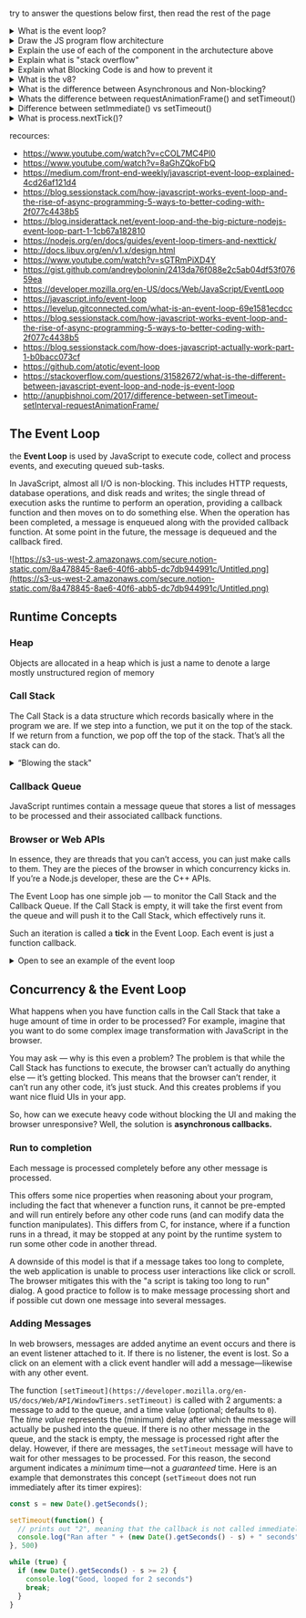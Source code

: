 
try to answer the questions below first, then read the rest of the page

<details>
<summary>What is the event loop?</summary>

The event loop is responsible for executing the code, collecting and processing events, and executing queued sub-tasks.
</details>

<details>
<summary>Draw the JS program flow architecture</summary>

![https://s3-us-west-2.amazonaws.com/secure.notion-static.com/8a478845-8ae6-40f6-abb5-dc7db944991c/Untitled.png](https://s3-us-west-2.amazonaws.com/secure.notion-static.com/8a478845-8ae6-40f6-abb5-dc7db944991c/Untitled.png)
</details>

<details>
<summary>Explain the use of each of the component in the archutecture above</summary>

### Heap

Objects are allocated in a heap which is just a name to denote a large mostly unstructured region of memory

### Call Stack

The Call Stack is a data structure which records basically where in the program we are. If we step into a function, we put it on the top of the stack. If we return from a function, we pop off the top of the stack. That’s all the stack can do.

### Callback Queue

JavaScript runtimes contain a message queue that stores a list of messages to be processed and their associated callback functions.

### Browser or Web APIs

In essence, they are threads that you can’t access, you can just make calls to them. They are the pieces of the browser in which concurrency kicks in. If you’re a Node.js developer, these are the C++ APIs.
</details>

<details>
<summary>Explain what is "stack overflow"</summary>

this happens when you reach the maximum Call Stack size. And that could happen quite easily, especially if you’re using recursion without testing your code very extensively. Take a look at this sample code:

```jsx
function foo() {
    foo();
}
foo();
```

When the engine starts executing this code, it starts with calling the function “foo”. This function, however, is recursive and starts calling itself without any termination conditions. So at every step of the execution, the same function gets added to the Call Stack over and over again. It looks something like this:

![https://s3-us-west-2.amazonaws.com/secure.notion-static.com/1396a3bb-0757-4f1d-ad71-97fd427c3f68/Untitled.png](https://s3-us-west-2.amazonaws.com/secure.notion-static.com/1396a3bb-0757-4f1d-ad71-97fd427c3f68/Untitled.png)
</details>

<details>
<summary>Explain what Blocking Code is and how to prevent it</summary>

When a message (a function for example) takes too long to complete, the web application is unable to process user interactions like click or scroll - because those interactions happens on the same thread as the code itself. The browser mitigates this with the "a script is taking too long to run" dialog.

we can run heavy code without blocking the UI and making the browser unresponsive with smart use of **asynchronous callbacks** (for example, divide the blocking message into several messages).
</details>

<details>
<summary>What is the v8?</summary>

The V8 is the most popular JavaScript engine, and being used in Google Chrome and NodeJS.

It was built by google, written in C++ and is open source.

A JavaScript engine is a program or an interpreter which executes JavaScript code.
</details>

<details>
<summary>What is the difference between Asynchronous and Non-blocking?</summary>

Asynchronous literally means not synchronous. We are making HTTP requests which are asynchronous, means we are not waiting for the server response. We continue with other block and respond to the server response when we received.

The term Non-Blocking is widely used with IO. For example non-blocking read/write calls return with whatever they can do and expect caller to execute the call again. Read will wait until it has some data and put calling thread to sleep.
</details>

<details>
<summary>Whats the difference between requestAnimationFrame() and setTimeout()</summary>

`setTimeout` attaches a handler to the base event loop, always attaching to the next iteration of the event loop, which is almost 10ms from current time, but the exact delay depends on browser implementation.

`requestAnimationFrame` attaches handler to the next “render” loop iteration, instead of event loop. If you want to update UI in every iteration, then this is the most efficient place to update DOM because browser renders the DOM right after.
</details>

<details>
<summary>Difference between setImmediate() vs setTimeout()</summary>

`setImmediate()` and `setTimeout()` are similar but behave in different ways depending on when they are called.

- `setImmediate()` is designed to execute a script once the current poll (event loop) phase completes.
- `setTimeout()` schedules a script to be run after a minimum threshold in ms has elapsed.

The order in which the timers are executed will vary depending on the context in which they are called. If both are called from within the main module, then timing will be bound by the performance of the process.
</details>

<details>
<summary>What is process.nextTick()?</summary>

This function schedules a callback function which is required to be invoked in the next iteration of the event loop
</details>


recources:
* https://www.youtube.com/watch?v=cCOL7MC4Pl0
* https://www.youtube.com/watch?v=8aGhZQkoFbQ
* https://medium.com/front-end-weekly/javascript-event-loop-explained-4cd26af121d4
* https://blog.sessionstack.com/how-javascript-works-event-loop-and-the-rise-of-async-programming-5-ways-to-better-coding-with-2f077c4438b5
* https://blog.insiderattack.net/event-loop-and-the-big-picture-nodejs-event-loop-part-1-1cb67a182810
* https://nodejs.org/en/docs/guides/event-loop-timers-and-nexttick/
* http://docs.libuv.org/en/v1.x/design.html
* https://www.youtube.com/watch?v=sGTRmPiXD4Y
* https://gist.github.com/andreybolonin/2413da76f088e2c5ab04df53f07659ea
* https://developer.mozilla.org/en-US/docs/Web/JavaScript/EventLoop
* https://javascript.info/event-loop
* https://levelup.gitconnected.com/what-is-an-event-loop-69e1581ecdcc
* https://blog.sessionstack.com/how-javascript-works-event-loop-and-the-rise-of-async-programming-5-ways-to-better-coding-with-2f077c4438b5
* https://blog.sessionstack.com/how-does-javascript-actually-work-part-1-b0bacc073cf
* https://github.com/atotic/event-loop
* https://stackoverflow.com/questions/31582672/what-is-the-different-between-javascript-event-loop-and-node-js-event-loop
* http://anupbishnoi.com/2017/difference-between-setTimeout-setInterval-requestAnimationFrame/

## The Event Loop

the **Event Loop** is used by JavaScript to execute code, collect and process events, and executing queued sub-tasks.

In JavaScript, almost all I/O is non-blocking. This includes HTTP requests, database operations, and disk reads and writes; the single thread of execution asks the runtime to perform an operation, providing a callback function and then moves on to do something else. When the operation has been completed, a message is enqueued along with the provided callback function. At some point in the future, the message is dequeued and the callback fired.

![https://s3-us-west-2.amazonaws.com/secure.notion-static.com/8a478845-8ae6-40f6-abb5-dc7db944991c/Untitled.png](https://s3-us-west-2.amazonaws.com/secure.notion-static.com/8a478845-8ae6-40f6-abb5-dc7db944991c/Untitled.png)

## Runtime Concepts

### Heap

Objects are allocated in a heap which is just a name to denote a large mostly unstructured region of memory

### Call Stack

The Call Stack is a data structure which records basically where in the program we are. If we step into a function, we put it on the top of the stack. If we return from a function, we pop off the top of the stack. That’s all the stack can do.

<details>
<summary>“Blowing the stack"</summary>

— this happens when you reach the maximum Call Stack size. And that could happen quite easily, especially if you’re using recursion without testing your code very extensively. Take a look at this sample code:

```jsx
function foo() {
    foo();
}
foo();
```

When the engine starts executing this code, it starts with calling the function “foo”. This function, however, is recursive and starts calling itself without any termination conditions. So at every step of the execution, the same function gets added to the Call Stack over and over again. It looks something like this:

![https://s3-us-west-2.amazonaws.com/secure.notion-static.com/1396a3bb-0757-4f1d-ad71-97fd427c3f68/Untitled.png](https://s3-us-west-2.amazonaws.com/secure.notion-static.com/1396a3bb-0757-4f1d-ad71-97fd427c3f68/Untitled.png)
</details>

### Callback Queue

JavaScript runtimes contain a message queue that stores a list of messages to be processed and their associated callback functions.

### Browser or Web APIs

In essence, they are threads that you can’t access, you can just make calls to them. They are the pieces of the browser in which concurrency kicks in. If you’re a Node.js developer, these are the C++ APIs.

The Event Loop has one simple job — to monitor the Call Stack and the Callback Queue. If the Call Stack is empty, it will take the first event from the queue and will push it to the Call Stack, which effectively runs it.

Such an iteration is called a **tick** in the Event Loop. Each event is just a function callback.

<details>
<summary>Open to see an example of the event loop</summary>

```jsx
console.log('Hi');
setTimeout(function cb1() { 
    console.log('cb1');
}, 5000);
console.log('Bye');
```

let's execute this code and see what happens

1. The state is clear. The browser console is clear, and the Call Stack is empty.

![https://miro.medium.com/max/1024/1*9fbOuFXJHwhqa6ToCc_v2A.png](https://miro.medium.com/max/1024/1*9fbOuFXJHwhqa6ToCc_v2A.png)

2. `console.log('Hi')` is added to the Call Stack.

![https://miro.medium.com/max/1024/1*dvrghQCVQIZOfNC27Jrtlw.png](https://miro.medium.com/max/1024/1*dvrghQCVQIZOfNC27Jrtlw.png)

3. `console.log('Hi')` is executed.

![https://miro.medium.com/max/1024/1*yn9Y4PXNP8XTz6mtCAzDZQ.png](https://miro.medium.com/max/1024/1*yn9Y4PXNP8XTz6mtCAzDZQ.png)

4. `console.log('Hi')` is removed from the Call Stack.

![https://miro.medium.com/max/1024/1*iBedryNbqtixYTKviPC1tA.png](https://miro.medium.com/max/1024/1*iBedryNbqtixYTKviPC1tA.png)

5. `setTimeout(function cb1() { ... })` is added to the Call Stack.

![https://miro.medium.com/max/1126/1*HIn-BxIP38X6mF_65snMKg.png](https://miro.medium.com/max/1126/1*HIn-BxIP38X6mF_65snMKg.png)

6. `setTimeout(function cb1() { ... })` is executed. The browser creates a timer as part of the Web APIs. It is going to handle the countdown for you.

![https://miro.medium.com/max/1024/1*vd3X2O_qRfqaEpW4AfZM4w.png](https://miro.medium.com/max/1024/1*vd3X2O_qRfqaEpW4AfZM4w.png)

7. The `setTimeout(function cb1() { ... })` itself is complete and is removed from the Call Stack.

![https://miro.medium.com/max/1024/1*_nYLhoZPKD_HPhpJtQeErA.png](https://miro.medium.com/max/1024/1*_nYLhoZPKD_HPhpJtQeErA.png)

8. `console.log('Bye')` is added to the Call Stack.

![https://miro.medium.com/max/1024/1*1NAeDnEv6DWFewX_C-L8mg.png](https://miro.medium.com/max/1024/1*1NAeDnEv6DWFewX_C-L8mg.png)

9. `console.log('Bye')` is executed.

![https://miro.medium.com/max/1024/1*UwtM7DmK1BmlBOUUYEopGQ.png](https://miro.medium.com/max/1024/1*UwtM7DmK1BmlBOUUYEopGQ.png)

10. `console.log('Bye')` is removed from the Call Stack.

![https://miro.medium.com/max/1024/1*-vHNuJsJVXvqq5dLHPt7cQ.png](https://miro.medium.com/max/1024/1*-vHNuJsJVXvqq5dLHPt7cQ.png)

11. After at least 5000 ms, the timer completes and it pushes the `cb1` callback to the Callback Queue.

![https://miro.medium.com/max/1024/1*eOj6NVwGI2N78onh6CuCbA.png](https://miro.medium.com/max/1024/1*eOj6NVwGI2N78onh6CuCbA.png)

12. The Event Loop takes `cb1` from the Callback Queue and pushes it to the Call Stack.

![https://miro.medium.com/max/1024/1*jQMQ9BEKPycs2wFC233aNg.png](https://miro.medium.com/max/1024/1*jQMQ9BEKPycs2wFC233aNg.png)

13. `cb1` is executed and adds `console.log('cb1')` to the Call Stack.

![https://miro.medium.com/max/1024/1*hpyVeL1zsaeHaqS7mU4Qfw.png](https://miro.medium.com/max/1024/1*hpyVeL1zsaeHaqS7mU4Qfw.png)

14. `console.log('cb1')` is executed.

![https://miro.medium.com/max/1024/1*lvOtCg75ObmUTOxIS6anEQ.png](https://miro.medium.com/max/1024/1*lvOtCg75ObmUTOxIS6anEQ.png)

15. `console.log('cb1')` is removed from the Call Stack.

![https://miro.medium.com/max/1024/1*Jyyot22aRkKMF3LN1bgE-w.png](https://miro.medium.com/max/1024/1*Jyyot22aRkKMF3LN1bgE-w.png)

16. `cb1` is removed from the Call Stack.

![https://miro.medium.com/max/1024/1*t2Btfb_tBbBxTvyVgKX0Qg.png](https://miro.medium.com/max/1024/1*t2Btfb_tBbBxTvyVgKX0Qg.png)
</details>

## Concurrency & the Event Loop

What happens when you have function calls in the Call Stack that take a huge amount of time in order to be processed? For example, imagine that you want to do some complex image transformation with JavaScript in the browser.

You may ask — why is this even a problem? The problem is that while the Call Stack has functions to execute, the browser can’t actually do anything else — it’s getting blocked. This means that the browser can’t render, it can’t run any other code, it’s just stuck. And this creates problems if you want nice fluid UIs in your app.

So, how can we execute heavy code without blocking the UI and making the browser unresponsive? Well, the solution is **asynchronous callbacks.**

### Run to completion

Each message is processed completely before any other message is processed.

This offers some nice properties when reasoning about your program, including the fact that whenever a function runs, it cannot be pre-empted and will run entirely before any other code runs (and can modify data the function manipulates). This differs from C, for instance, where if a function runs in a thread, it may be stopped at any point by the runtime system to run some other code in another thread.

A downside of this model is that if a message takes too long to complete, the web application is unable to process user interactions like click or scroll. The browser mitigates this with the "a script is taking too long to run" dialog. A good practice to follow is to make message processing short and if possible cut down one message into several messages.

### Adding Messages

In web browsers, messages are added anytime an event occurs and there is an event listener attached to it. If there is no listener, the event is lost. So a click on an element with a click event handler will add a message—likewise with any other event.

The function `[setTimeout](https://developer.mozilla.org/en-US/docs/Web/API/WindowTimers.setTimeout)` is called with 2 arguments: a message to add to the queue, and a time value (optional; defaults to `0`). The *time value* represents the (minimum) delay after which the message will actually be pushed into the queue. If there is no other message in the queue, and the stack is empty, the message is processed right after the delay. However, if there are messages, the `setTimeout` message will have to wait for other messages to be processed. For this reason, the second argument indicates a *minimum* time—not a *guaranteed* time. Here is an example that demonstrates this concept (`setTimeout` does not run immediately after its timer expires):

```jsx
const s = new Date().getSeconds();

setTimeout(function() {
  // prints out "2", meaning that the callback is not called immediately after 500 milliseconds.
  console.log("Ran after " + (new Date().getSeconds() - s) + " seconds");
}, 500)

while (true) {
  if (new Date().getSeconds() - s >= 2) {
    console.log("Good, looped for 2 seconds")
    break;
  }
}
```

